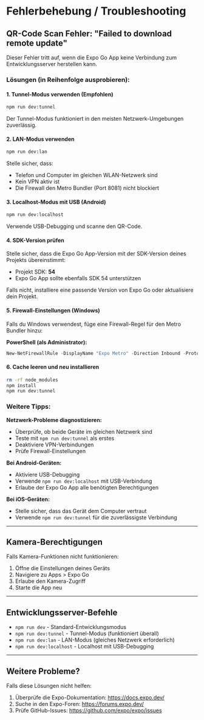 # Fehlerbehebung / Troubleshooting

## QR-Code Scan Fehler: "Failed to download remote update"

Dieser Fehler tritt auf, wenn die Expo Go App keine Verbindung zum Entwicklungsserver herstellen kann.

### Lösungen (in Reihenfolge ausprobieren):

#### 1. Tunnel-Modus verwenden (Empfohlen)
```bash
npm run dev:tunnel
```
Der Tunnel-Modus funktioniert in den meisten Netzwerk-Umgebungen zuverlässig.

#### 2. LAN-Modus verwenden
```bash
npm run dev:lan
```
Stelle sicher, dass:
- Telefon und Computer im gleichen WLAN-Netzwerk sind
- Kein VPN aktiv ist
- Die Firewall den Metro Bundler (Port 8081) nicht blockiert

#### 3. Localhost-Modus mit USB (Android)
```bash
npm run dev:localhost
```
Verwende USB-Debugging und scanne den QR-Code.

#### 4. SDK-Version prüfen
Stelle sicher, dass die Expo Go App-Version mit der SDK-Version deines Projekts übereinstimmt:
- Projekt SDK: **54**
- Expo Go App sollte ebenfalls SDK 54 unterstützen

Falls nicht, installiere eine passende Version von Expo Go oder aktualisiere dein Projekt.

#### 5. Firewall-Einstellungen (Windows)
Falls du Windows verwendest, füge eine Firewall-Regel für den Metro Bundler hinzu:

**PowerShell (als Administrator):**
```powershell
New-NetFirewallRule -DisplayName "Expo Metro" -Direction Inbound -Protocol TCP -LocalPort 8081 -Action Allow
```

#### 6. Cache leeren und neu installieren
```bash
rm -rf node_modules
npm install
npm run dev:tunnel
```

### Weitere Tipps:

**Netzwerk-Probleme diagnostizieren:**
- Überprüfe, ob beide Geräte im gleichen Netzwerk sind
- Teste mit `npm run dev:tunnel` als erstes
- Deaktiviere VPN-Verbindungen
- Prüfe Firewall-Einstellungen

**Bei Android-Geräten:**
- Aktiviere USB-Debugging
- Verwende `npm run dev:localhost` mit USB-Verbindung
- Erlaube der Expo Go App alle benötigten Berechtigungen

**Bei iOS-Geräten:**
- Stelle sicher, dass das Gerät dem Computer vertraut
- Verwende `npm run dev:tunnel` für die zuverlässigste Verbindung

---

## Kamera-Berechtigungen

Falls Kamera-Funktionen nicht funktionieren:

1. Öffne die Einstellungen deines Geräts
2. Navigiere zu Apps > Expo Go
3. Erlaube den Kamera-Zugriff
4. Starte die App neu

---

## Entwicklungsserver-Befehle

- `npm run dev` - Standard-Entwicklungsmodus
- `npm run dev:tunnel` - Tunnel-Modus (funktioniert überall)
- `npm run dev:lan` - LAN-Modus (gleiches Netzwerk erforderlich)
- `npm run dev:localhost` - Localhost mit USB-Debugging

---

## Weitere Probleme?

Falls diese Lösungen nicht helfen:

1. Überprüfe die Expo-Dokumentation: https://docs.expo.dev/
2. Suche in den Expo-Foren: https://forums.expo.dev/
3. Prüfe GitHub-Issues: https://github.com/expo/expo/issues
